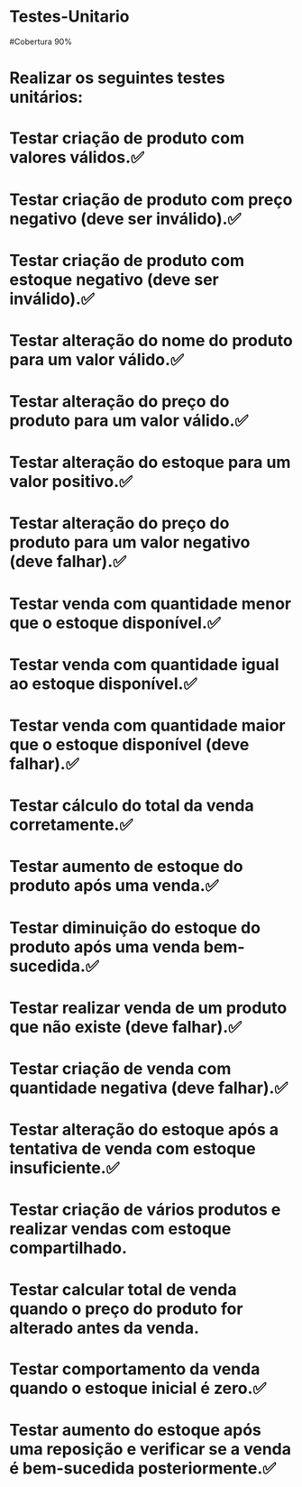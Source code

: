# Testes-Unitario

#Cobertura 90%

# Realizar os seguintes testes unitários:
# Testar criação de produto com valores válidos.✅
# Testar criação de produto com preço negativo (deve ser inválido).✅
# Testar criação de produto com estoque negativo (deve ser inválido).✅
# Testar alteração do nome do produto para um valor válido.✅
# Testar alteração do preço do produto para um valor válido.✅
# Testar alteração do estoque para um valor positivo.✅
# Testar alteração do preço do produto para um valor negativo (deve falhar).✅
# Testar venda com quantidade menor que o estoque disponível.✅
# Testar venda com quantidade igual ao estoque disponível.✅
# Testar venda com quantidade maior que o estoque disponível (deve falhar).✅
# Testar cálculo do total da venda corretamente.✅
# Testar aumento de estoque do produto após uma venda.✅
# Testar diminuição do estoque do produto após uma venda bem-sucedida.✅
# Testar realizar venda de um produto que não existe (deve falhar).✅
# Testar criação de venda com quantidade negativa (deve falhar).✅
# Testar alteração do estoque após a tentativa de venda com estoque insuficiente.✅
# Testar criação de vários produtos e realizar vendas com estoque compartilhado.
# Testar calcular total de venda quando o preço do produto for alterado antes da venda.
# Testar comportamento da venda quando o estoque inicial é zero.✅
# Testar aumento do estoque após uma reposição e verificar se a venda é bem-sucedida posteriormente.✅
